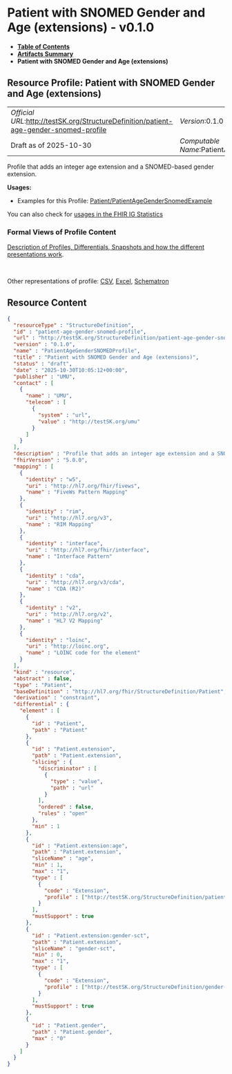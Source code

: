 # Patient with SNOMED Gender and Age (extensions) - v0.1.0

* [**Table of Contents**](toc.md)
* [**Artifacts Summary**](artifacts.md)
* **Patient with SNOMED Gender and Age (extensions)**

## Resource Profile: Patient with SNOMED Gender and Age (extensions) 

| | |
| :--- | :--- |
| *Official URL*:http://testSK.org/StructureDefinition/patient-age-gender-snomed-profile | *Version*:0.1.0 |
| Draft as of 2025-10-30 | *Computable Name*:PatientAgeGenderSNOMEDProfile |

 
Profile that adds an integer age extension and a SNOMED-based gender extension. 

**Usages:**

* Examples for this Profile: [Patient/PatientAgeGenderSnomedExample](Patient-PatientAgeGenderSnomedExample.md)

You can also check for [usages in the FHIR IG Statistics](https://packages2.fhir.org/xig/SKtestIG|current/StructureDefinition/patient-age-gender-snomed-profile)

### Formal Views of Profile Content

 [Description of Profiles, Differentials, Snapshots and how the different presentations work](http://build.fhir.org/ig/FHIR/ig-guidance/readingIgs.html#structure-definitions). 

 

Other representations of profile: [CSV](StructureDefinition-patient-age-gender-snomed-profile.csv), [Excel](StructureDefinition-patient-age-gender-snomed-profile.xlsx), [Schematron](StructureDefinition-patient-age-gender-snomed-profile.sch) 



## Resource Content

```json
{
  "resourceType" : "StructureDefinition",
  "id" : "patient-age-gender-snomed-profile",
  "url" : "http://testSK.org/StructureDefinition/patient-age-gender-snomed-profile",
  "version" : "0.1.0",
  "name" : "PatientAgeGenderSNOMEDProfile",
  "title" : "Patient with SNOMED Gender and Age (extensions)",
  "status" : "draft",
  "date" : "2025-10-30T10:05:12+00:00",
  "publisher" : "UMU",
  "contact" : [
    {
      "name" : "UMU",
      "telecom" : [
        {
          "system" : "url",
          "value" : "http://testSK.org/umu"
        }
      ]
    }
  ],
  "description" : "Profile that adds an integer age extension and a SNOMED-based gender extension.",
  "fhirVersion" : "5.0.0",
  "mapping" : [
    {
      "identity" : "w5",
      "uri" : "http://hl7.org/fhir/fivews",
      "name" : "FiveWs Pattern Mapping"
    },
    {
      "identity" : "rim",
      "uri" : "http://hl7.org/v3",
      "name" : "RIM Mapping"
    },
    {
      "identity" : "interface",
      "uri" : "http://hl7.org/fhir/interface",
      "name" : "Interface Pattern"
    },
    {
      "identity" : "cda",
      "uri" : "http://hl7.org/v3/cda",
      "name" : "CDA (R2)"
    },
    {
      "identity" : "v2",
      "uri" : "http://hl7.org/v2",
      "name" : "HL7 V2 Mapping"
    },
    {
      "identity" : "loinc",
      "uri" : "http://loinc.org",
      "name" : "LOINC code for the element"
    }
  ],
  "kind" : "resource",
  "abstract" : false,
  "type" : "Patient",
  "baseDefinition" : "http://hl7.org/fhir/StructureDefinition/Patient",
  "derivation" : "constraint",
  "differential" : {
    "element" : [
      {
        "id" : "Patient",
        "path" : "Patient"
      },
      {
        "id" : "Patient.extension",
        "path" : "Patient.extension",
        "slicing" : {
          "discriminator" : [
            {
              "type" : "value",
              "path" : "url"
            }
          ],
          "ordered" : false,
          "rules" : "open"
        },
        "min" : 1
      },
      {
        "id" : "Patient.extension:age",
        "path" : "Patient.extension",
        "sliceName" : "age",
        "min" : 1,
        "max" : "1",
        "type" : [
          {
            "code" : "Extension",
            "profile" : ["http://testSK.org/StructureDefinition/patient-age-ext"]
          }
        ],
        "mustSupport" : true
      },
      {
        "id" : "Patient.extension:gender-sct",
        "path" : "Patient.extension",
        "sliceName" : "gender-sct",
        "min" : 0,
        "max" : "1",
        "type" : [
          {
            "code" : "Extension",
            "profile" : ["http://testSK.org/StructureDefinition/gender-snomed-ext"]
          }
        ],
        "mustSupport" : true
      },
      {
        "id" : "Patient.gender",
        "path" : "Patient.gender",
        "max" : "0"
      }
    ]
  }
}

```
